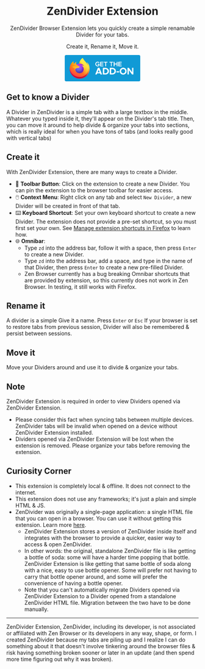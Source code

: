 <h1 align="center">ZenDivider Extension</h1>
<p align="center">ZenDivider Browser Extension lets you quickly create a simple renamable Divider for your tabs.</p>
<p align="center">Create it, Rename it, Move it.</p>

<p align="center">
  <a href="https://addons.mozilla.org/en-US/firefox/addon/zendivider/">
  <img src="Readme/get-the-addon-fx-apr-2020.svg" width="198" align="center">
  </a>
</p>

## Get to know a Divider
A Divider in ZenDivider is a simple tab with a large textbox in the middle. Whatever you typed inside it, they'll appear on the Divider's tab title. Then, you can move it around to help divide & organize your tabs into sections, which is really ideal for when you have tons of tabs (and looks really good with vertical tabs)

## Create it
With ZenDivider Extension, there are many ways to create a Divider.
- 📌 **Toolbar Button**: Click on the extension to create a new Divider. You can pin the extension to the browser toolbar for easier access.
- 🖱️ **Context Menu**: Right click on any tab and select `New Divider`, a new Divider will be created in front of that tab.
- ⌨️ **Keyboard Shortcut**: Set your own keyboard shortcut to create a new Divider. The extension does not provide a pre-set shortcut, so you must first set your own. See [Manage extension shortcuts in Firefox](https://mzl.la/3Qwp5QQ) to learn how.
- 🌐 **Omnibar**:
  - Type `zd` into the address bar, follow it with a space, then press `Enter` to create a new Divider.
  - Type `zd` into the address bar, add a space, and type in the name of that Divider, then press `Enter` to create a new pre-filled Divider.
  - Zen Browser currently has a bug breaking Omnibar shortcuts that are provided by extension, so this currently does not work in Zen Browser. In testing, it still works with Firefox.
 
## Rename it
A divider is a simple 
Give it a name.
Press `Enter` or `Esc`
If your browser is set to restore tabs from previous session, Divider will also be remembered & persist between sessions.

## Move it
Move your Dividers around and use it to divide & organize your tabs.

## Note
ZenDivider Extension is required in order to view Dividers opened via ZenDivider Extension.
   - Please consider this fact when syncing tabs between multiple devices. ZenDivider tabs will be invalid when opened on a device without ZenDivider Extension installed.
   - Dividers opened via ZenDivider Extension will be lost when the extension is removed. Please organize your tabs before removing the extension.

## Curiosity Corner
- This extension is completely local & offline. It does not connect to the internet.
- This extension does not use any frameworks; it's just a plain and simple HTML & JS.
- ZenDivider was originally a single-page application: a single HTML file that you can open in a browser. You can use it without getting this extension. Learn more [here](https://github.com/BarnMTB/ZenDivider).
  - ZenDivider Extension stores a version of ZenDivider inside itself and integrates with the browser to provide a quicker, easier way to access & open ZenDivider.  
  - In other words: the original, standalone ZenDivider file is like getting a bottle of soda: some will have a harder time popping that bottle. ZenDivider Extension is like getting that same bottle of soda along with a nice, easy to use bottle opener. Some will prefer not having to carry that bottle opener around, and some will prefer the convenience of having a bottle opener.
  - Note that you can't automatically migrate Dividers opened via ZenDivider Extension to a Divider opened from a standalone ZenDivider HTML file. Migration between the two have to be done manually.

---
ZenDivider Extension, ZenDivider, including its developer, is not associated or affiliated with Zen Browser or its developers in any way, shape, or form. I created ZenDivider because my tabs are piling up and I realize I can do something about it that doesn't involve tinkering around the browser files & risk having something broken sooner or later in an update (and then spend more time figuring out why it was broken).
